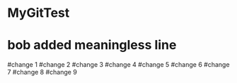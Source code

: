 # MyGitTest
# bob added meaningless line
#change 1
#change 2
#change 3
#change 4
#change 5
#change 6 
#change 7
#change 8
#change 9
